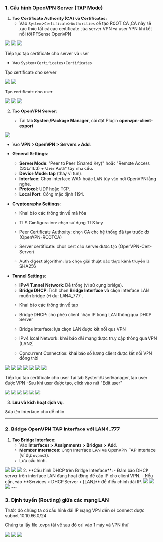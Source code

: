 ### **1. Cấu hình OpenVPN Server (TAP Mode)**  
1. **Tạo Certificate Authority (CA) và Certificates**:  
   - Vào ``System``>``Certificate``>``Authorities`` để tạo ROOT CA ,CA này sẽ xác thực tất cả các certificate của server VPN và user VPN khi kết nối tới PFSense OpenVPN

  <img src="pFsenseimages/Screenshot_130.png">
  <img src="pFsenseimages/Screenshot_131.png">
  <img src="pFsenseimages/Screenshot_132.png">

Tiếp tục tạo certificate cho server và user

   - Vào ``System``>``Certificates``>``Certificates``

Tạo certificate cho server

  <img src="pFsenseimages/Screenshot_133.png">
  <img src="pFsenseimages/Screenshot_134.png">

Tạo certificate cho user

  <img src="pFsenseimages/Screenshot_135.png">
  <img src="pFsenseimages/Screenshot_136.png">

  <img src="pFsenseimages/Screenshot_137.png">

2. **Tạo OpenVPN Server**:  

   - Tại tab **System/Package Manager**, cài đặt Plugin **openvpn-client-export**

  <img src="pFsenseimages/Screenshot_138.png">

   - Vào **VPN > OpenVPN > Servers > Add**.  
   - **General Settings**:  
     - **Server Mode**: "Peer to Peer (Shared Key)" hoặc "Remote Access (SSL/TLS) + User Auth" tùy nhu cầu.  
     - **Device Mode**: **tap** (thay vì tun).  
     - **Interface**: Chọn interface WAN hoặc LAN tùy vào nơi OpenVPN lắng nghe.  
     - **Protocol**: UDP hoặc TCP.  
     - **Local Port**: Cổng mặc định 1194.
   - **Cryptography Settings**:  

     + Khai báo các thông tin về mã hóa

     + TLS Configuration: chọn sử dụng TLS key

     + Peer Certificate Authority: chọn CA cho hệ thống đã tạo trước đó (OpenVPN-ROOTCA)

     + Server certificate: chọn cert cho server được tạo (OpenVPN-Cert-Server)

     + Auth digest algorithm: lựa chọn giải thuật xác thực kênh truyền là SHA256   

   - **Tunnel Settings**:  
     - **IPv4 Tunnel Network**: Để trống (vì sử dụng bridge).  
     - **Bridge DHCP**: Tích chọn **Bridge Interface** và chọn interface LAN muốn bridge (ví dụ: LAN4_777). 

     + Khai báo các thông tin về tap

     + Bridge DHCP: cho phép client nhận IP trong LAN thông qua DHCP Server

     + Bridge Interface: lựa chọn LAN được kết nối qua VPN

     + IPv4 local Network: khai báo dải mạng được truy cập thông qua VPN (LAN2)

     + Concurrent Connection: khai báo số lượng client được kết nối VPN đồng thời 

  <img src="pFsenseimages/Screenshot_139.png">
  <img src="pFsenseimages/Screenshot_140.png">
  <img src="pFsenseimages/Screenshot_141.png">
  <img src="pFsenseimages/Screenshot_142.png">
  <img src="pFsenseimages/Screenshot_143.png">
  <img src="pFsenseimages/Screenshot_144.png">
  <img src="pFsenseimages/Screenshot_145.png">


Tiếp tục tạo certificate cho user
Tại tab System/UserManager, tạo user được VPN
-Sau khi user được tạo, click vào nút "Edit user" 

  <img src="pFsenseimages/Screenshot_146.png">
  <img src="pFsenseimages/Screenshot_147.png">
  <img src="pFsenseimages/Screenshot_148.png">
  <img src="pFsenseimages/Screenshot_149.png">
  <img src="pFsenseimages/Screenshot_150.png">
  <img src="pFsenseimages/Screenshot_151.png">
 
3. **Lưu và kích hoạt dịch vụ**.  

Sửa tên interface cho dễ nhìn


---

### **2. Bridge OpenVPN TAP Interface với LAN4_777**  
1. **Tạo Bridge Interface**:  
   - Vào **Interfaces > Assignments > Bridges > Add**.  
   - **Member Interfaces**: Chọn interface LAN và OpenVPN TAP interface (ví dụ: `ovpns3`).  
   - Lưu cấu hình.  
  <img src="pFsenseimages/Screenshot_155.png">
  <img src="pFsenseimages/Screenshot_157.png">
  <img src="pFsenseimages/Screenshot_156.png">
2. **Cấu hình DHCP trên Bridge Interface**:  
   - Đảm bảo DHCP server trên interface LAN đang hoạt động để cấp IP cho client VPN.  
   - Nếu cần, vào **Services > DHCP Server > [LAN]** để điều chỉnh dải IP.  

  <img src="pFsenseimages/Screenshot_152.png">
  <img src="pFsenseimages/Screenshot_153.png">
  <img src="pFsenseimages/Screenshot_154.png">
---

### **3. Định tuyến (Routing) giữa các mạng LAN**  

Trước đó chúng ta có cấu hình dải IP mạng VPN đến sẽ connect được subnet 10.10.66.0/24

Chúng ta lấy file .ovpn tải về sau đó cài vào 1 máy và VPN thử

  <img src="pFsenseimages/Screenshot_159.png">
  <img src="pFsenseimages/Screenshot_160.png">
  <img src="pFsenseimages/Screenshot_158.png">
